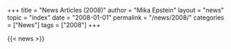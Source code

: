 +++
title = "News Articles (2008)"
author = "Mika Epstein"
layout = "news"
topic = "index"
date = "2008-01-01"
permalink = "/news/2008/"
categories = ["News"]
tags = ["2008"]
+++

{{< news >}}